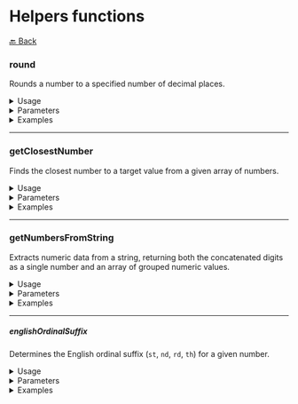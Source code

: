 # Helpers functions

[🔙 Back](../../README.md)

### round

Rounds a number to a specified number of decimal places.

<details>

<summary>Usage</summary>

The `round` function provides precise rounding to a given number of decimal places using exponential notation. It ensures consistent behavior across various numeric edge cases.

```ts
import { round } from '@alessiofrittoli/math-utils'
// or
import { round } from '@alessiofrittoli/math-utils/helpers'

// Round a number to no decimal places
round( 5.678 ) 
// Output: 6

// Round a number to 2 decimal places
round( 5.678, 2 )
// Output: 5.68
```

</details>

<details>

<summary>Parameters</summary>

`number`\
Type: `number`\
The numeric value to round.

Must be a finite number.

---

`places` (optional)\
Type: `number`\
The number of decimal places to retain. Defaults to 0 (no decimal places).

`Returns`\
Type: `number`\
The rounded numeric value.

</details>

<details>

<summary>Examples</summary>

###### Round to No Decimal Places (Default)

```ts
round( 4.20 )
// Output: 4
round( 4.56 )
// Output: 5
```

###### Round to Specific Decimal Places

```ts
round( 4.19789, 2 )
// Output: 4.20
```

###### Round Negative Numbers

```ts
round( -3.14159, 3 )
// Output: -3.142
```

###### Round Large Numbers

```ts
round( 123456.789, 1 )
// Output: 123456.8
```

</details>

---

### getClosestNumber

Finds the closest number to a target value from a given array of numbers.

<details>

<summary>Usage</summary>

The `getClosestNumber` function iterates through an array of numbers to find the one closest to a specified target value.\
This can be useful in scenarios such as snapping to a predefined set of values or approximating a match.

```ts
import { getClosestNumber } from '@alessiofrittoli/math-utils'
// or
import { getClosestNumber } from '@alessiofrittoli/math-utils/helpers'

// Find the closest number
getClosestNumber( [ 1, 5, 10, 20 ], 7 ) 
// Output: 5
```

</details>

<details>

<summary>Parameters</summary>

`haystack`\
Type: `number[]`\
An array of numbers to search through.

Can be empty, in which case the function defaults to returning 0.\
If all elements are invalid or missing, it returns 0.

`needle`\
Type: `number`\
The target number to find the closest match for.

Must be a finite number.

`Returns`\
Type: `number`\
The number from the array that is closest to the target value (needle).

`Errors`
This function does not throw errors for invalid inputs like an empty array; it gracefully returns 0 by default.\
However, it expects both haystack and needle to be valid numeric types.

</details>

<details>

<summary>Examples</summary>

###### Basic Usage

```ts
getClosestNumber( [ 1, 5, 10, 20 ], 7 )
// Output: 5
```

###### Exact Match

```ts
getClosestNumber( [ 3, 7, 15 ], 7 )
// Output: 7
```

###### Empty Array

```ts
getClosestNumber( [], 10 )
// Output: 0
```

###### Negative Numbers

```ts
getClosestNumber( [ -10, -5, 0, 5 ], -7 )
// Output: -5
```

###### Equidistant Numbers

When the target number (`needle`) is equidistant from multiple numbers in the array (`haystack`), the "true" closest number could philosophically be considered _both_ or an _indeterminate state_. However, for practical and technical reasons, this function will return the first closest number found in the array.

```ts
getClosestNumber( [ -1, 1 ], 0 )
// Output: -1
// Explanation: Both -1 and 1 are equidistant from 0, but -1 is returned because it appears first in the array.

getClosestNumber( [ 1, -1 ], 0 )
// Output: 1
// Explanation: Both 1 and -1 are equidistant from 0, but 1 is returned because it appears first in the array.

```

</details>

---

### getNumbersFromString

Extracts numeric data from a string, returning both the concatenated digits as a single number and an array of grouped numeric values.

<details>

<summary>Usage</summary>

The `getNumbersFromString` function identifies sequences of digits in a string, concatenates them into a single numeric value, and returns an array of grouped numbers.\
This is particularly useful when dealing with mixed strings that contain numeric data.

```ts
import { getNumbersFromString } from '@alessiofrittoli/math-utils'
// or
import { getNumbersFromString } from '@alessiofrittoli/math-utils/helpers'

// Extract numbers from a string
getNumbersFromString( 'abc123def456ghi78' )
// Output: [ 12345678, [ 123, 456, 78 ] ]
```

</details>

<details>

<summary>Parameters</summary>

`string`\
Type: `string`\
The input string to process.

May contain any combination of letters, digits, symbols, or whitespace.\
If no digits are found, the function returns null for both elements of the tuple.

`Returns`\
Type: `readonly [number | null, number[] | null]`\
A tuple containing:

`number | null`: A single concatenated number from all digit groups, or null if no digits are found.\
`number[] | null`: An array of grouped numbers, or null if no digits are found.

</details>

<details>

<summary>Examples</summary>

###### Basic Extraction

```ts
getNumbersFromString( 'abc123xyz456' )
// Output: [ 123456, [ 123, 456 ] ]
```

###### No Digits in String

```ts
getNumbersFromString( 'Hello World!' )
// Output: [ null, null ]
```

###### Single Number in String

```ts
getNumbersFromString( 'Price: 99€' )
// Output: [ 99, [ 99 ] ]
```

###### Empty String

```ts
getNumbersFromString( '' )
// Output: [ null, null ]
```

###### Complex String with Symbols

```ts
getNumbersFromString( 'Order #123-456. Delivery in 7 days.' )
// Output: [ 1234567, [ 123, 456, 7 ] ]
```

</details>

---

##### englishOrdinalSuffix

Determines the English ordinal suffix (`st`, `nd`, `rd`, `th`) for a given number.

<details>

<summary>Usage</summary>

The `englishOrdinalSuffix` function helps format numbers with the appropriate English ordinal suffix.\
This is commonly used in dates, rankings, and other ordered lists.

```ts
import { englishOrdinalSuffix } from '@alessiofrittoli/math-utils'
// or
import { englishOrdinalSuffix } from '@alessiofrittoli/math-utils/helpers'

// Get ordinal suffixes
englishOrdinalSuffix( 1 )	// Output: 'st'
englishOrdinalSuffix( 22 )	// Output: 'nd'
englishOrdinalSuffix( 33 )	// Output: 'rd'
englishOrdinalSuffix( 44 )	// Output: 'th'
```

</details>

<details>

<summary>Parameters</summary>

`number`\
Type: `number`\
The number for which to retrieve the ordinal suffix.

Should be a positive integer.
The function correctly handles special cases like 11, 12, and 13.

`Returns`\
Type: `string`\
The English ordinal suffix for the given number ('st', 'nd', 'rd', or 'th').

</details>

<details>

<summary>Examples</summary>

###### Basic Usage

```ts
englishOrdinalSuffix( 1 )	// Output: 'st'
englishOrdinalSuffix( 2 )	// Output: 'nd'
englishOrdinalSuffix( 3 )	// Output: 'rd'
englishOrdinalSuffix( 4 )	// Output: 'th'
```

###### Special Cases

```ts
englishOrdinalSuffix( 11 )	// Output: 'th'
englishOrdinalSuffix( 12 )	// Output: 'th'
englishOrdinalSuffix( 13 )	// Output: 'th'
```

###### Larger Numbers

```ts
englishOrdinalSuffix( 101 )	// Output: 'st'
englishOrdinalSuffix( 112 )	// Output: 'th'
englishOrdinalSuffix( 122 )	// Output: 'nd'
englishOrdinalSuffix( 123 )	// Output: 'rd'
```

</details>
